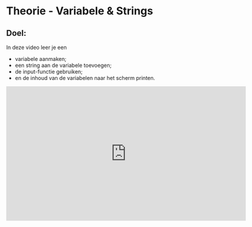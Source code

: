 # Theorie - Variabele & Strings


## Doel:

In deze video leer je een 
* variabele aanmaken;
* een string aan de variabele toevoegen;
* de input-functie gebruiken;
* en de inhoud van de variabelen naar het scherm printen.


<iframe width="640" height="360" src="https://www.youtube.com/embed/w-gOixTDEoY?list=PL7qul8TV_7p5uroDMWERGL7Sr1-4bZw7M" title="Python &amp; Wiskunde -  Lesvideo 1" frameborder="0" allow="accelerometer; autoplay; clipboard-write; encrypted-media; gyroscope; picture-in-picture; web-share" allowfullscreen></iframe> 
